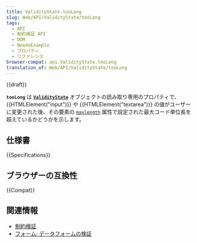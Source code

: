 ```yaml
---
title: ValidityState.tooLong
slug: Web/API/ValidityState/tooLong
tags:
  - API
  - 制約検証 API
  - DOM
  - NeedsExample
  - プロパティ
  - リファレンス
browser-compat: api.ValidityState.tooLong
translation_of: Web/API/ValidityState/tooLong
---
```

{{draft}}

**`tooLong`** は **[`ValidityState`](/ja/docs/Web/API/ValidityState)** オブジェクトの読み取り専用のプロパティで、 {{HTMLElement("input")}} や {{HTMLElement("textarea")}} の値がユーザーに変更された後、その要素の [`maxlength`](/ja/docs/Web/HTML/Attributes/maxlength) 属性で設定された最大コード単位長を超えているかどうかを示します。

## 仕様書

{{Specifications}}

## ブラウザーの互換性

{{Compat}}

## 関連情報

- [制約検証](/ja/docs/Web/Guide/HTML/Constraint_validation)
- [フォーム: データフォームの検証](/ja/docs/Learn/Forms/Form_validation)
